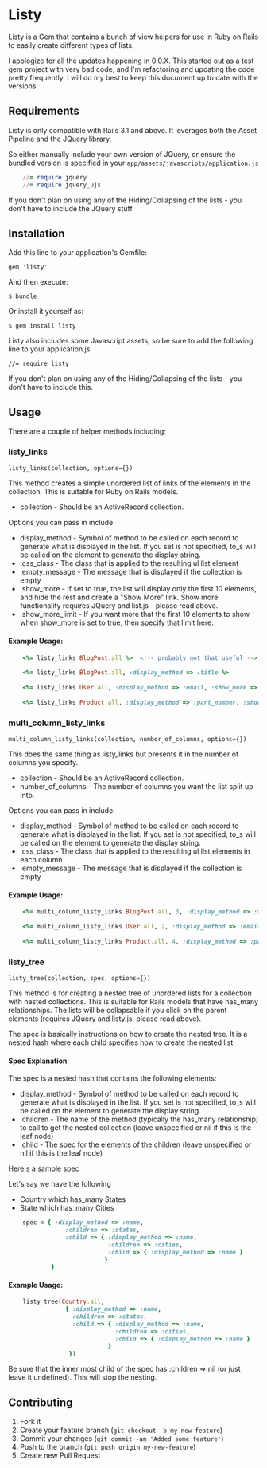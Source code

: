 # Listy

Listy is a Gem that contains a bunch of view helpers for use in Ruby on Rails to easily create different types of lists.

I apologize for all the updates happening in 0.0.X. This started out as a test gem project with very bad code, and I'm refactoring and updating the code pretty frequently.
I will do my best to keep this document up to date with the versions.

## Requirements

Listy is only compatible with Rails 3.1 and above.
It leverages both the Asset Pipeline and the JQuery library.

So either manually include your own version of JQuery, or ensure the bundled version is specified in your `app/assets/javascripts/application.js`

```ruby
	//= require jquery
	//= require jquery_ujs
```

If you don't plan on using any of the Hiding/Collapsing of the lists - you don't have to include the JQuery stuff.

## Installation

Add this line to your application's Gemfile:

    gem 'listy'

And then execute:

    $ bundle

Or install it yourself as:

    $ gem install listy

Listy also includes some Javascript assets, so be sure to add the following line to your application.js

	//= require listy

If you don't plan on using any of the Hiding/Collapsing of the lists - you don't have to include this.

## Usage

There are a couple of helper methods including:

### listy_links

	listy_links(collection, options={})

This method creates a simple unordered list of links of the elements in the collection. This is suitable for Ruby on Rails models.

* collection - Should be an ActiveRecord collection.

Options you can pass in include

* display_method - Symbol of method to be called on each record to generate what is displayed in the list. If you set is not specified, to_s will be called on the element to generate the display string.
* :css_class - The class that is applied to the resulting ul list element
* :empty_message - The message that is displayed if the collection is empty
* :show_more - If set to true, the list will display only the first 10 elements, and hide the rest and create a "Show More" link. Show more functionality requires JQuery and list.js - please read above.
* :show_more_limit - If you want more that the first 10 elements to show when show_more is set to true, then specify that limit here.

#### Example Usage:

```ruby
	<%= listy_links BlogPost.all %>  <!-- probably not that useful -->
	
	<%= listy_links BlogPost.all, :display_method => :title %>
	
	<%= listy_links User.all, :display_method => :email, :show_more => true %>
	
	<%= listy_links Product.all, :display_method => :part_number, :show_more => true, :show_more_limit => 100, :css_class => "products-list" %>
```
### multi_column_listy_links

	multi_column_listy_links(collection, number_of_columns, options={})

This does the same thing as listy_links but presents it in the number of columns you specify.

* collection - Should be an ActiveRecord collection.
* number_of_columns - The number of columns you want the list split up into.

Options you can pass in include:

* display_method - Symbol of method to be called on each record to generate what is displayed in the list. If you set is not specified, to_s will be called on the element to generate the display string.
* :css_class - The class that is applied to the resulting ul list elements in each column
* :empty_message - The message that is displayed if the collection is empty

#### Example Usage:

```ruby
	<%= multi_column_listy_links BlogPost.all, 3, :display_method => :title %>
	
	<%= multi_column_listy_links User.all, 2, :display_method => :email %>
	
	<%= multi_column_listy_links Product.all, 4, :display_method => :part_number, :css_class => "products-list", :empty_message => "There are no products" %>
```

### listy_tree

	listy_tree(collection, spec, options={})

This method is for creating a nested tree of unordered lists for a collection with nested collections. 
This is suitable for Rails models that have has_many relationships. The lists will be collapsable if you click on the parent elements (requires JQuery and listy.js, please read above).

The spec is basically instructions on how to create the nested tree. It is a nested hash where each child specifies how to create the nested list


#### Spec Explanation

The spec is a nested hash that contains the following elements:

* display_method - Symbol of method to be called on each record to generate what is displayed in the list. If you set is not specified, to_s will be called on the element to generate the display string.
* :children - The name of the method (typically the has_many relationship) to call to get the nested collection (leave unspecified or nil if this is the leaf node)
* :child - The spec for the elements of the children (leave unspecified or nil if this is the leaf node)

Here's a sample spec

Let's say we have the following

* Country which has_many States
* State which has_many Cities


```ruby
	spec = { :display_method => :name, 
	  			:children => :states, 
	  			:child => { :display_method => :name, 
				  			:children => :cities, 
				  			:child => { :display_method => :name }
						   }
	 		}
```



#### Example Usage:

```ruby
	listy_tree(Country.all, 
				{ :display_method => :name, 
				  :children => :states, 
				  :child => { :display_method => :name, 
							  :children => :cities, 
							  :child => { :display_method => :name }
							}
				 })
```

Be sure that the inner most child of the spec has :children => nil (or just leave it undefined). This will stop the nesting.


## Contributing

1. Fork it
2. Create your feature branch (`git checkout -b my-new-feature`)
3. Commit your changes (`git commit -am 'Added some feature'`)
4. Push to the branch (`git push origin my-new-feature`)
5. Create new Pull Request
